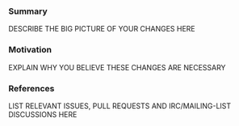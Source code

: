 ### Summary
DESCRIBE THE BIG PICTURE OF YOUR CHANGES HERE

### Motivation
EXPLAIN WHY YOU BELIEVE THESE CHANGES ARE NECESSARY

### References
LIST RELEVANT ISSUES, PULL REQUESTS AND IRC/MAILING-LIST DISCUSSIONS HERE

